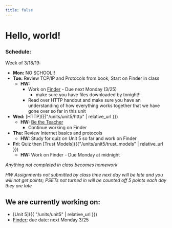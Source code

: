 ```yaml
---
title: false
---
```


# Hello, world!

### Schedule:

Week of 3/18/19:
  - **Mon:** NO SCHOOL!!
  - **Tue:** Review TCP/IP and Protocols from book; Start on Finder in class
    - **HW:**
      - Work on [Finder](https://docs.cs50.net/2018/ap/problems/finder/finder.html) - Due next Monday (3/25)
        - make sure you have files downloaded by tonight!!
      - Read over HTTP handout and make sure you have an understanding of how everything works together that we have gone over so far in this unit
  - **Wed:** [HTTP]({{"/units/unit5/http" | relative_url }})
    - **HW:** [Be the Teacher](http://docs.cs50.net/2018/ap/problems/teacher/teacher.html)
      - Continue working on Finder
  - **Thu:** Review Internet basics and protocols
    - **HW:** Study for quiz on Unit 5 so far and work on Finder
  - **Fri:** Quiz then [Trust Models]({{"/units/unit5/trust_models" | relative_url }})
    - **HW:** Work on Finder - Due Monday at midnight

  *Anything not completed in class becomes homework*

  *HW Assignments not submitted by class time next day will be late and you will not get points; PSETs not turned in will be counted off 5 points each day they are late*


## We are currently working on:
* [Unit 5]({{ "/units/unit5" | relative_url }})
* [Finder](https://docs.cs50.net/2018/ap/problems/finder/finder.html); due date: next Monday 3/25


<!--
This is CS50 AP, Harvard University's introduction to the intellectual enterprises of computer science and the art of programming for students in high school, which satisfies the College Board's new AP CS Principles curriculum framework.
-->
<!--
<iframe src="https://www.youtube.com/embed/tZxLMIk_SaY?playlist=GAB6Gm7pTTA"></iframe>
-->
